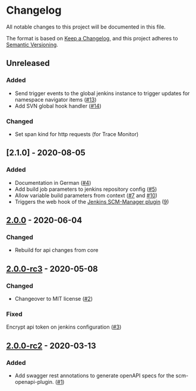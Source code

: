 # Changelog
All notable changes to this project will be documented in this file.

The format is based on [Keep a Changelog](https://keepachangelog.com/en/1.0.0/),
and this project adheres to [Semantic Versioning](https://semver.org/spec/v2.0.0.html).

## Unreleased
### Added
- Send trigger events to the global jenkins instance to trigger updates for namespace navigator items ([#13](https://github.com/scm-manager/scm-jenkins-plugin/pull/13))
- Add SVN global hook handler ([#14](https://github.com/scm-manager/scm-jenkins-plugin/pull/14))

### Changed
- Set span kind for http requests (for Trace Monitor)

## [2.1.0] - 2020-08-05
### Added
- Documentation in German ([#4](https://github.com/scm-manager/scm-jenkins-plugin/pull/4))
- Add build job parameters to jenkins repository config ([#5](https://github.com/scm-manager/scm-jenkins-plugin/pull/5))
- Allow variable build parameters from context ([#7](https://github.com/scm-manager/scm-jenkins-plugin/pull/7) and [#10](https://github.com/scm-manager/scm-jenkins-plugin/pull/10))
- Triggers the web hook of the [Jenkins SCM-Manager plugin](https://github.com/jenkinsci/scm-manager-plugin) ([9](https://github.com/scm-manager/scm-jenkins-plugin/pull/9))

## [2.0.0] - 2020-06-04
### Changed
- Rebuild for api changes from core

## [2.0.0-rc3] - 2020-05-08
### Changed
- Changeover to MIT license ([#2](https://github.com/scm-manager/scm-jenkins-plugin/pull/2))

### Fixed
Encrypt api token on jenkins configuration ([#3](https://github.com/scm-manager/scm-jenkins-plugin/pull/3))

## [2.0.0-rc2] - 2020-03-13
### Added
- Add swagger rest annotations to generate openAPI specs for the scm-openapi-plugin. ([#1](https://github.com/scm-manager/scm-jenkins-plugin/pull/1))

[2.0.0]: https://github.com/scm-manager/scm-jenkins-plugin/releases/tag/2.0.0
[2.0.0-rc3]: https://github.com/scm-manager/scm-jenkins-plugin/releases/tag/2.0.0-rc3
[2.0.0-rc2]: https://github.com/scm-manager/scm-jenkins-plugin/releases/tag/2.0.0-rc2
